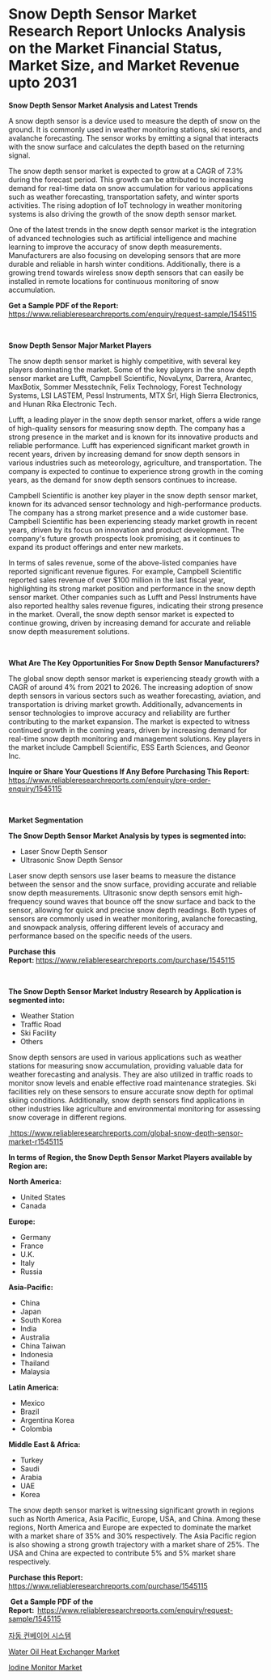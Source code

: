 <p><h1>Snow Depth Sensor Market Research Report Unlocks Analysis on the Market Financial Status, Market Size, and Market Revenue upto 2031</h1></p><p><strong>Snow Depth Sensor Market Analysis and Latest Trends</strong></p>
<p><p>A snow depth sensor is a device used to measure the depth of snow on the ground. It is commonly used in weather monitoring stations, ski resorts, and avalanche forecasting. The sensor works by emitting a signal that interacts with the snow surface and calculates the depth based on the returning signal.</p><p>The snow depth sensor market is expected to grow at a CAGR of 7.3% during the forecast period. This growth can be attributed to increasing demand for real-time data on snow accumulation for various applications such as weather forecasting, transportation safety, and winter sports activities. The rising adoption of IoT technology in weather monitoring systems is also driving the growth of the snow depth sensor market.</p><p>One of the latest trends in the snow depth sensor market is the integration of advanced technologies such as artificial intelligence and machine learning to improve the accuracy of snow depth measurements. Manufacturers are also focusing on developing sensors that are more durable and reliable in harsh winter conditions. Additionally, there is a growing trend towards wireless snow depth sensors that can easily be installed in remote locations for continuous monitoring of snow accumulation.</p></p>
<p><strong>Get a Sample PDF of the Report:&nbsp;</strong> <a href="https://www.reliableresearchreports.com/enquiry/request-sample/1545115">https://www.reliableresearchreports.com/enquiry/request-sample/1545115</a></p>
<p>&nbsp;</p>
<p><strong>Snow Depth Sensor Major Market Players</strong></p>
<p><p>The snow depth sensor market is highly competitive, with several key players dominating the market. Some of the key players in the snow depth sensor market are Lufft, Campbell Scientific, NovaLynx, Darrera, Arantec, MaxBotix, Sommer Messtechnik, Felix Technology, Forest Technology Systems, LSI LASTEM, Pessl Instruments, MTX Srl, High Sierra Electronics, and Hunan Rika Electronic Tech.</p><p>Lufft, a leading player in the snow depth sensor market, offers a wide range of high-quality sensors for measuring snow depth. The company has a strong presence in the market and is known for its innovative products and reliable performance. Lufft has experienced significant market growth in recent years, driven by increasing demand for snow depth sensors in various industries such as meteorology, agriculture, and transportation. The company is expected to continue to experience strong growth in the coming years, as the demand for snow depth sensors continues to increase.</p><p>Campbell Scientific is another key player in the snow depth sensor market, known for its advanced sensor technology and high-performance products. The company has a strong market presence and a wide customer base. Campbell Scientific has been experiencing steady market growth in recent years, driven by its focus on innovation and product development. The company's future growth prospects look promising, as it continues to expand its product offerings and enter new markets.</p><p>In terms of sales revenue, some of the above-listed companies have reported significant revenue figures. For example, Campbell Scientific reported sales revenue of over $100 million in the last fiscal year, highlighting its strong market position and performance in the snow depth sensor market. Other companies such as Lufft and Pessl Instruments have also reported healthy sales revenue figures, indicating their strong presence in the market. Overall, the snow depth sensor market is expected to continue growing, driven by increasing demand for accurate and reliable snow depth measurement solutions.</p></p>
<p>&nbsp;</p>
<p><strong>What Are The Key Opportunities For Snow Depth Sensor Manufacturers?</strong></p>
<p><p>The global snow depth sensor market is experiencing steady growth with a CAGR of around 4% from 2021 to 2026. The increasing adoption of snow depth sensors in various sectors such as weather forecasting, aviation, and transportation is driving market growth. Additionally, advancements in sensor technologies to improve accuracy and reliability are further contributing to the market expansion. The market is expected to witness continued growth in the coming years, driven by increasing demand for real-time snow depth monitoring and management solutions. Key players in the market include Campbell Scientific, ESS Earth Sciences, and Geonor Inc.</p></p>
<p><strong>Inquire or Share Your Questions If Any Before Purchasing This Report:</strong> <a href="https://www.reliableresearchreports.com/enquiry/pre-order-enquiry/1545115">https://www.reliableresearchreports.com/enquiry/pre-order-enquiry/1545115</a></p>
<p>&nbsp;</p>
<p><strong>Market Segmentation</strong></p>
<p><strong>The Snow Depth Sensor Market Analysis by types is segmented into:</strong></p>
<p><ul><li>Laser Snow Depth Sensor</li><li>Ultrasonic Snow Depth Sensor</li></ul></p>
<p><p>Laser snow depth sensors use laser beams to measure the distance between the sensor and the snow surface, providing accurate and reliable snow depth measurements. Ultrasonic snow depth sensors emit high-frequency sound waves that bounce off the snow surface and back to the sensor, allowing for quick and precise snow depth readings. Both types of sensors are commonly used in weather monitoring, avalanche forecasting, and snowpack analysis, offering different levels of accuracy and performance based on the specific needs of the users.</p></p>
<p><strong>Purchase this Report:&nbsp;</strong><a href="https://www.reliableresearchreports.com/purchase/1545115">https://www.reliableresearchreports.com/purchase/1545115</a></p>
<p>&nbsp;</p>
<p><strong>The Snow Depth Sensor Market Industry Research by Application is segmented into:</strong></p>
<p><ul><li>Weather Station</li><li>Traffic Road</li><li>Ski Facility</li><li>Others</li></ul></p>
<p><p>Snow depth sensors are used in various applications such as weather stations for measuring snow accumulation, providing valuable data for weather forecasting and analysis. They are also utilized in traffic roads to monitor snow levels and enable effective road maintenance strategies. Ski facilities rely on these sensors to ensure accurate snow depth for optimal skiing conditions. Additionally, snow depth sensors find applications in other industries like agriculture and environmental monitoring for assessing snow coverage in different regions.</p></p>
<p><a href="https://www.reliableresearchreports.com/global-snow-depth-sensor-market-r1545115">&nbsp;https://www.reliableresearchreports.com/global-snow-depth-sensor-market-r1545115</a></p>
<p><strong>In terms of Region, the Snow Depth Sensor Market Players available by Region are:</strong></p>
<p>
    <p> <strong> North America: </strong>
        <ul>
            <li>United States</li>
            <li>Canada</li>
        </ul>
        </p> 
    <p> <strong> Europe: </strong>
        <ul>
            <li>Germany</li>
            <li>France</li>
            <li>U.K.</li>
            <li>Italy</li>
            <li>Russia</li>
        </ul>
        </p> 
    <p> <strong> Asia-Pacific: </strong>
        <ul>
            <li>China</li>
            <li>Japan</li>
            <li>South Korea</li>
            <li>India</li>
            <li>Australia</li>
            <li>China Taiwan</li>
            <li>Indonesia</li>
            <li>Thailand</li>
            <li>Malaysia</li>
        </ul>
        </p> 
    <p> <strong> Latin America: </strong>
        <ul>
            <li>Mexico</li>
            <li>Brazil</li>
            <li>Argentina Korea</li>
            <li>Colombia</li>
        </ul>
        </p> 
    <p> <strong> Middle East & Africa: </strong>
        <ul>
            <li>Turkey</li>
            <li>Saudi</li>
            <li>Arabia</li>
            <li>UAE</li>
            <li>Korea</li>
        </ul>
    </p>
    </p>
<p><p>The snow depth sensor market is witnessing significant growth in regions such as North America, Asia Pacific, Europe, USA, and China. Among these regions, North America and Europe are expected to dominate the market with a market share of 35% and 30% respectively. The Asia Pacific region is also showing a strong growth trajectory with a market share of 25%. The USA and China are expected to contribute 5% and 5% market share respectively.</p></p>
<p><strong>Purchase this Report: </strong><a href="https://www.reliableresearchreports.com/purchase/1545115">https://www.reliableresearchreports.com/purchase/1545115</a></p>
<p>&nbsp;<strong>Get a Sample PDF of the Report:&nbsp;&nbsp;</strong><a href="https://www.reliableresearchreports.com/enquiry/request-sample/1545115">https://www.reliableresearchreports.com/enquiry/request-sample/1545115</a></p>
<p><strong></strong></p>
<p><p><a href="https://github.com/LanceOlsotn8978/Market-Research-Report-List-1/blob/main/348129525821.md">자동 컨베이어 시스템</a></p><p><a href="https://github.com/redneck06/Market-Research-Report-List-2/blob/main/water-oil-heat-exchanger-market.md">Water Oil Heat Exchanger Market</a></p><p><a href="https://github.com/nicoletavirag/Market-Research-Report-List-2/blob/main/iodine-monitor-market.md">Iodine Monitor Market</a></p></p>